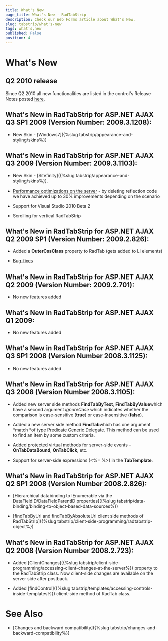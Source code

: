 ```yaml
---
title: What's New
page_title: What's New - RadTabStrip
description: Check our Web Forms article about What's New.
slug: tabstrip/what's-new
tags: what's,new
published: False
position: 4
---
```


# What's New





## Q2 2010 release

Since Q2 2010 all new functionalities are listed in the control's Release Notes posted [here](https://www.telerik.com/products/aspnet-ajax/whats-new/release-history.aspx).

## What's New in RadTabStrip for ASP.NET AJAX Q3 SP1 2009 (Version Number: 2009.3.1208):

* New Skin - [Windows7]({%slug tabstrip/appearance-and-styling/skins%})

## What's New in RadTabStrip for ASP.NET AJAX Q3 2009 (Version Number: 2009.3.1103):

* New Skin - [Sitefinity]({%slug tabstrip/appearance-and-styling/skins%}).

* [Performance optimizations on the server](https://blogs.telerik.com/tsvetomirtsonev/posts/09-10-15/radcontrols_for_asp_net_ajax_-_now_with_more_speed.aspx) - by deleting reflection code we have achieved up to 30% improvements depending on the scenario

* Support for Visual Studio 2010 Beta 2

* Scrolling for vertical RadTabStrip

## What's New in RadTabStrip for ASP.NET AJAX Q2 2009 SP1 (Version Number: 2009.2.826):

* Added a **OuterCssClass** property to RadTab (gets added to LI elements)

* [Bug-fixes](https://www.telerik.com/products/aspnet-ajax/whats-new/release-history/q2-2009-sp1-version-2009-2-826.aspx)

## What's New in RadTabStrip for ASP.NET AJAX Q2 2009 (Version Number: 2009.2.701):

* No new features added

## What's New in RadTabStrip for ASP.NET AJAX Q1 2009:

* No new features added

## What's New in RadTabStrip for ASP.NET AJAX Q3 SP1 2008 (Version Number 2008.3.1125):

* No new features added

## What's New in RadTabStrip for ASP.NET AJAX Q3 2008 (Version Number 2008.3.1105):

* Added new server side methods **FindTabByText**, **FindTabByValue**which have a second argument *ignoreCase* which indicates whether the comparison is case-sensitive (**true**) or case-insensitive (**false**).

* Added a new server side method **FindTab**which has one argument *match *of type [Predicate Generic Delegate](https://msdn.microsoft.com/en-us/library/bfcke1bz(VS.80).aspx). This method can be used to find an Item by some custom criteria.

* Added protected virtual methods for server-side events – **OnTabDataBound**, **OnTabClick**, etc.

* Support for server-side expressions (<%= %>) in the **TabTemplate**.

## What's New in RadTabStrip for ASP.NET AJAX Q2 SP1 2008 (Version Number 2008.2.826):

* [Hierarchical databinding to IEnumerable via the DataFieldID/DataFieldParentID properties]({%slug tabstrip/data-binding/binding-to-object-based-data-sources%})

* [findTabByUrl and findTabByAbsoluteUrl client side methods of RadTabStrip]({%slug tabstrip/client-side-programming/radtabstrip-object%})

## What's New in RadTabStrip for ASP.NET AJAX Q2 2008 (Version Number 2008.2.723):

* Added [ClientChanges]({%slug tabstrip/client-side-programming/accessing-client-changes-at-the-server%}) property to the RadTabStrip class. Now client-side changes are available on the server side after postback.

* Added [findControl]({%slug tabstrip/templates/accessing-controls-inside-templates%}) client-side method of RadTab class.

# See Also

 * [Changes and backward compatibility]({%slug tabstrip/changes-and-backward-compatibility%})
